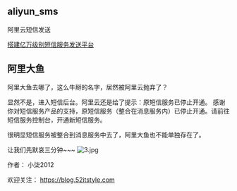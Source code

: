 ## aliyun_sms
阿里云短信发送

[搭建亿万级别短信服务发送平台](https://blog.52itstyle.com/archives/1101/)

## 阿里大鱼

阿里大鱼去哪了，这么牛掰的名字，居然被阿里云抛弃了？

显然不是，进入短信后台。阿里云还是给了提示：原短信服务已停止开通。
感谢你对短信服务产品的支持，原短信服务（整合在消息服务内）已停止开通。请前往短信服务控制台，开通新短信服务。

很明显短信服务被整合到消息服务中去了，阿里大鱼也不能单独存在了。

让我们先默哀三分钟~~~
![3.jpg](https://blog.52itstyle.com/usr/uploads/2017/06/1363396662.jpg)



作者： 小柒2012

欢迎关注： https://blog.52itstyle.com
